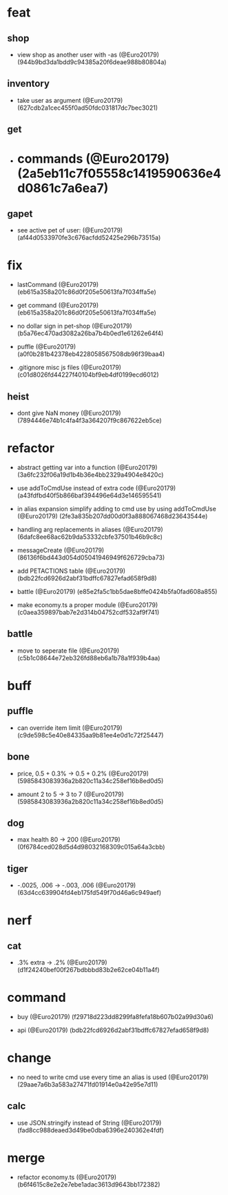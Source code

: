 # feat

## shop

* view shop as another user with -as (@Euro20179) (944b9bd3da1bdd9c94385a20f6deae988b80804a)

## inventory

* take user as argument (@Euro20179) (627cdb2a1cec455f0ad50fdc031817dc7bec3021)

## get

* # commands (@Euro20179) (2a5eb11c7f05558c1419590636e4d0861c7a6ea7)

## gapet

* see active pet of user: (@Euro20179) (af44d0533970fe3c676acfdd52425e296b73515a)


# fix

* lastCommand (@Euro20179) (eb615a358a201c86d0f205e50613fa7f034ffa5e)

* get command (@Euro20179) (eb615a358a201c86d0f205e50613fa7f034ffa5e)

* no dollar sign in pet-shop (@Euro20179) (b5a76ec470ad3082a26ba7b4b0ed1e61262e64f4)

* puffle (@Euro20179) (a0f0b281b42378eb4228058567508db96f39baa4)

* .gitignore misc js files (@Euro20179) (c01d8026fd44227f40104bf9eb4df0199ecd6012)

## heist

* dont give NaN money (@Euro20179) (7894446e74b1c4fa4f3a364207f9c867622eb5ce)


# refactor

* abstract getting var into a function (@Euro20179) (3a6fc232f06a19d1b4b36e4bb2329a4904e8420c)

* use addToCmdUse instead of extra code (@Euro20179) (a43fdfbd40f5b866baf394496e64d3e146595541)

* in alias expansion simplify adding to cmd use by using addToCmdUse (@Euro20179) (2fe3a835b207dd00d0f3a888067468d23643544e)

* handling arg replacements in aliases (@Euro20179) (6dafc8ee68ac62b9da53332cbfe37501b46b9c8c)

* messageCreate (@Euro20179) (86136f6bd443d054d05041946949f626729cba73)

* add PETACTIONS table (@Euro20179) (bdb22fcd6926d2abf31bdffc67827efad658f9d8)

* battle (@Euro20179) (e85e2fa5c1bb5dae8bffe0424b5fa0fad608a855)

* make economy.ts a proper module (@Euro20179) (c0aea359897bab7e2d314b04752cdf532af9f741)

## battle

* move to seperate file (@Euro20179) (c5b1c08644e72eb326fd88eb6a1b78a1f939b4aa)


# buff

## puffle

* can override item limit (@Euro20179) (c9de598c5e40e84335aa9b81ee4e0d1c72f25447)

## bone

* price, 0.5 + 0.3% -> 0.5 + 0.2% (@Euro20179) (5985843083936a2b820c11a34c258ef16b8ed0d5)

* amount 2 to 5 -> 3 to 7 (@Euro20179) (5985843083936a2b820c11a34c258ef16b8ed0d5)

## dog

* max health 80 -> 200 (@Euro20179) (0f6784ced028d5d4d98032168309c015a64a3cbb)

## tiger

* -.0025, .006 -> -.003, .006 (@Euro20179) (63d4cc639904fd4eb175fd549f70d46a6c949aef)


# nerf

## cat

* .3% extra -> .2% (@Euro20179) (d1f24240bef00f267bdbbbd83b2e62ce04b11a4f)


# command

* buy (@Euro20179) (f29718d223dd8299fa8fefa18b607b02a99d30a6)

* api (@Euro20179) (bdb22fcd6926d2abf31bdffc67827efad658f9d8)


# change

* no need to write cmd use every time an alias is used (@Euro20179) (29aae7a6b3a583a27471fd01914e0a42e95e7d11)

## calc

* use JSON.stringify instead of String (@Euro20179) (fad8cc988deaed3d49be0dba6396e240362e4fdf)


# merge

* refactor economy.ts (@Euro20179) (b6f4615c8e2e2e7ebe1adac3613d9643bb172382)



